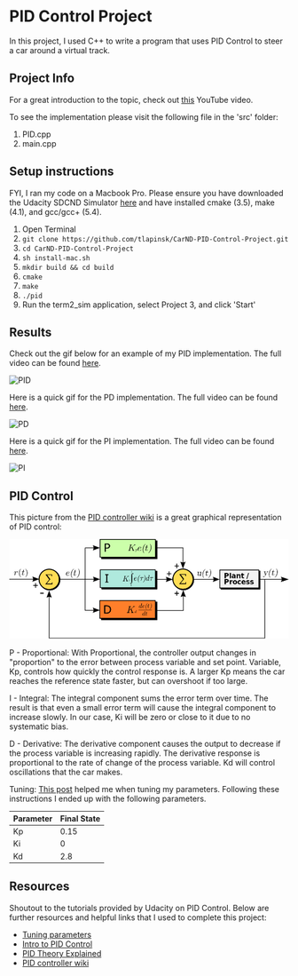 # PID Control Project
In this project, I used C++ to write a program that uses PID Control to steer a car around a virtual track. 

## Project Info
For a great introduction to the topic, check out [this](https://www.youtube.com/watch?v=UR0hOmjaHp0) YouTube video.

To see the implementation please visit the following file in the 'src' folder:

1. PID.cpp
2. main.cpp

## Setup instructions
FYI, I ran my code on a Macbook Pro. Please ensure you have downloaded the Udacity SDCND Simulator [here](https://github.com/udacity/self-driving-car-sim/releases/) and have installed cmake (3.5), make (4.1), and gcc/gcc+ (5.4).

1. Open Terminal
2. `git clone https://github.com/tlapinsk/CarND-PID-Control-Project.git`
3. `cd CarND-PID-Control-Project`
4. `sh install-mac.sh`
5. `mkdir build && cd build`
6. `cmake`
7. `make`
8. `./pid`
9. Run the term2_sim application, select Project 3, and click 'Start'

## Results
Check out the gif below for an example of my PID implementation. The full video can be found [here](https://youtu.be/EsRaAmHNpmE).

![PID](https://github.com/tlapinsk/CarND-PID-Control-Project/blob/master/output/pid.gif?raw=true "PID")

Here is a quick gif for the PD implementation. The full video can be found [here](https://youtu.be/x8V2tFdqlVQ).

![PD](https://github.com/tlapinsk/CarND-PID-Control-Project/blob/master/output/pd.gif?raw=true "PD")

Here is a quick gif for the PI implementation. The full video can be found [here](https://youtu.be/ZpeBvwV8f0c).

![PI](https://github.com/tlapinsk/CarND-PID-Control-Project/blob/master/output/pi.gif?raw=true "PI")

## PID Control

This picture from the [PID controller wiki]() is a great graphical representation of PID control:

![PID](https://github.com/tlapinsk/CarND-PID-Control-Project/blob/master/output/PID_en.svg.png?raw=true "PID control wiki graph")

P - Proportional:
With Proportional, the controller output changes in "proportion" to the error between process variable and set point. Variable, Kp, controls how quickly the control response is. A larger Kp means the car reaches the reference state faster, but can overshoot if too large.

I - Integral:
The integral component sums the error term over time. The result is that even a small error term will cause the integral component to increase slowly. In our case, Ki will be zero or close to it due to no systematic bias.

D - Derivative:
The derivative component causes the output to decrease if the process variable is increasing rapidly. The derivative response is proportional to the rate of change of the process variable. Kd will control oscillations that the car makes.

Tuning:
[This post](https://discussions.udacity.com/t/how-to-tune-parameters/303845/4) helped me when tuning my parameters. Following these instructions I ended up with the following parameters.

|  Parameter   |    Final State  |
|  -----       |    -------      |
|  Kp          |    0.15         |
|  Ki          |    0            |
|  Kd          |    2.8          |

## Resources
Shoutout to the tutorials provided by Udacity on PID Control. Below are further resources and helpful links that I used to complete this project:

- [Tuning parameters](https://discussions.udacity.com/t/how-to-tune-parameters/303845/4)
- [Intro to PID Control](https://www.youtube.com/watch?v=UR0hOmjaHp0)
- [PID Theory Explained](http://www.ni.com/white-paper/3782/en/)
- [PID controller wiki](https://en.wikipedia.org/wiki/PID_controller)